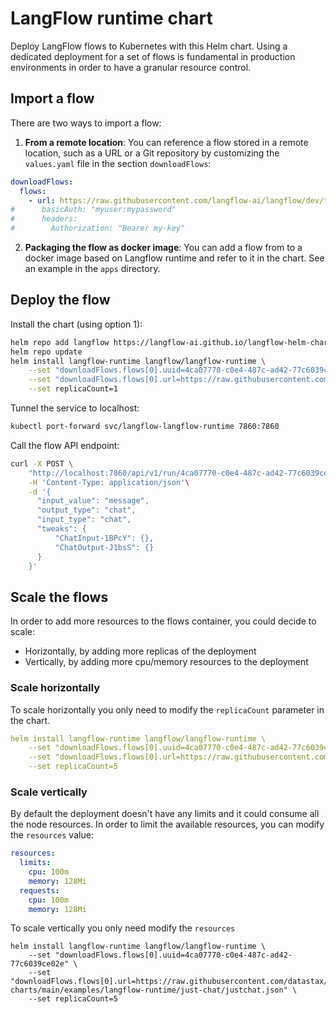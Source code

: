 # LangFlow runtime chart

Deploy LangFlow flows to Kubernetes with this Helm chart.
Using a dedicated deployment for a set of flows is fundamental in production environments in order to have a granular resource control.


## Import a flow

There are two ways to import a flow:

1. **From a remote location**: You can reference a flow stored in a remote location, such as a URL or a Git repository by customizing the `values.yaml` file in the section `downloadFlows`:

```yaml
downloadFlows:
  flows:
    - url: https://raw.githubusercontent.com/langflow-ai/langflow/dev/tests/data/BasicChatwithPromptandHistory.json
#      basicAuth: "myuser:mypassword"
#      headers:
#        Authorization: "Bearer my-key"
```

2. **Packaging the flow as docker image**: You can add a flow from to a docker image based on Langflow runtime and refer to it in the chart.
   See an example in the `apps` directory.

## Deploy the flow

Install the chart (using option 1):

```bash
helm repo add langflow https://langflow-ai.github.io/langflow-helm-charts
helm repo update
helm install langflow-runtime langflow/langflow-runtime \
    --set "downloadFlows.flows[0].uuid=4ca07770-c0e4-487c-ad42-77c6039ce02e" \
    --set "downloadFlows.flows[0].url=https://raw.githubusercontent.com/datastax/langflow-charts/main/examples/langflow-runtime/just-chat/justchat.json" \
    --set replicaCount=1
```

Tunnel the service to localhost:

```bash
kubectl port-forward svc/langflow-langflow-runtime 7860:7860
```

Call the flow API endpoint:
```bash
curl -X POST \
    "http://localhost:7860/api/v1/run/4ca07770-c0e4-487c-ad42-77c6039ce02e?stream=false" \
    -H 'Content-Type: application/json'\
    -d '{
      "input_value": "message",
      "output_type": "chat",
      "input_type": "chat",
      "tweaks": {
          "ChatInput-1BPcY": {},
          "ChatOutput-J1bsS": {}
      }
    }'
```

## Scale the flows

In order to add more resources to the flows container, you could decide to scale:
- Horizontally, by adding more replicas of the deployment
- Vertically, by adding more cpu/memory resources to the deployment


### Scale horizontally

To scale horizontally you only need to modify the `replicaCount` parameter in the chart.

```yaml
helm install langflow-runtime langflow/langflow-runtime \
    --set "downloadFlows.flows[0].uuid=4ca07770-c0e4-487c-ad42-77c6039ce02e" \
    --set "downloadFlows.flows[0].url=https://raw.githubusercontent.com/datastax/langflow-charts/main/examples/langflow-runtime/just-chat/justchat.json" \
    --set replicaCount=5
```

### Scale vertically

By default the deployment doesn't have any limits and it could consume all the node resources. 
In order to limit the available resources, you can modify the `resources` value:

```yaml
resources:
  limits:
    cpu: 100m
    memory: 128Mi
  requests:
    cpu: 100m
    memory: 128Mi
```


To scale vertically you only need modify the `resources`

```
helm install langflow-runtime langflow/langflow-runtime \
    --set "downloadFlows.flows[0].uuid=4ca07770-c0e4-487c-ad42-77c6039ce02e" \
    --set "downloadFlows.flows[0].url=https://raw.githubusercontent.com/datastax/langflow-charts/main/examples/langflow-runtime/just-chat/justchat.json" \
    --set replicaCount=5
```
